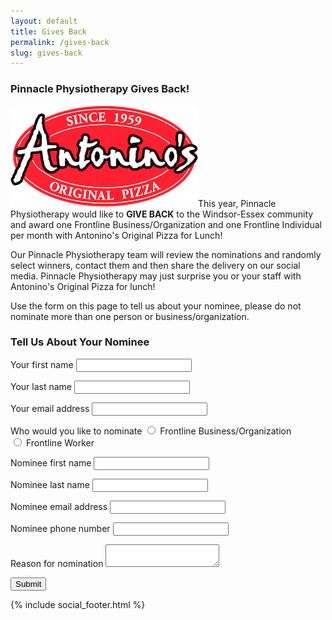 ```yaml
---
layout: default
title: Gives Back
permalink: /gives-back
slug: gives-back
---
```


<main class="container">
  <div class="two-columns">
    <div class="half-column">
      <h3>Pinnacle Physiotherapy Gives Back!</h3>
      <p><img class="antoninos-logo" src="/assets/img/antoninos-logo.png" />This year, Pinnacle Physiotherapy would like to <strong>GIVE BACK</strong> to the Windsor-Essex community and award one Frontline Business/Organization and one Frontline Individual per month with Antonino's Original Pizza for Lunch!</p>
      <p>Our Pinnacle Physiotherapy team will review the nominations and randomly select winners, contact them and then share the delivery on our social media. Pinnacle Physiotherapy may just surprise you or your staff with Antonino's Original Pizza for lunch!</p>
      <p>Use the form on this page to tell us about your nominee, please do not nominate more than one person or business/organization.</p>
    </div> <!-- half-column -->
    <div class="half-column">
      <h3>Tell Us About Your Nominee</h3>
      <form id="gives-back-form" action="https://formspree.io/f/mayvoogy" method="POST">
        <p class="field">
          <label class="primary-label" for="first_name">Your first name</label>
          <input id="first_name" type="text" name="first_name" />
        </p>
        <p class="field">
          <label class="primary-label" for="last_name">Your last name</label>
          <input id="last_name" type="text" name="last_name" />
        </p>
        <p class="field">
          <label class="primary-label" for="email">Your email address</label>
          <input id="email" type="email" name="email" />
        </p>
        <!-- <hr class="form-separator" /> -->
        <p class="field">
          <label class="primary-label" for="nominee">Who would you like to nominate</label>
          <input type="radio" id="business" name="nominee" value="business" />
          <label for="business">Frontline Business/Organization</label><br />
          <input type="radio" id="worker" name="nominee" value="worker" />
          <label for="worker">Frontline Worker</label>
        </p>
        <p class="field">
          <label class="primary-label" for="nominee_first_name">Nominee first name</label>
          <input id="nominee_first_name" type="text" name="nominee_first_name" />
        </p>
        <p class="field">
          <label class="primary-label" for="nominee_last_name">Nominee last name</label>
          <input id="nominee_last_name" type="text" name="nominee_last_name" />
        </p>
        <p class="field">
          <label class="primary-label" for="nominee_email">Nominee email address</label>
          <input id="nominee_email" type="email" name="nominee_email" />
        </p>
        <p class="field">
          <label class="primary-label" for="nominee_phone">Nominee phone number</label>
          <input id="nominee_phone" type="tel" name="nominee_phone" />
        </p>
        <p class="field">
          <label class="primary-label" for="reason">Reason for nomination</label>
          <textarea id="reason" name="reason"></textarea>
        </p>
        <button id="my-form-button">Submit</button>
        <p id="my-form-status"></p>
      </form>
    </div> <!-- half-column -->
  </div> <!-- two-columns -->
</main>

{% include social_footer.html %}

<script>
  var form = document.getElementById("gives-back-form");
  
  async function handleSubmit(event) {
    event.preventDefault();
    var status = document.getElementById("my-form-status");
    var data = new FormData(event.target);
    fetch(event.target.action, {
      method: form.method,
      body: data,
      headers: {
          'Accept': 'application/json'
      }
    }).then(response => {
      if (response.ok) {
        status.innerHTML = "Thanks for your nomination!";
        form.reset()
      } else {
        response.json().then(data => {
          if (Object.hasOwn(data, 'errors')) {
            status.innerHTML = data["errors"].map(error => error["message"]).join(", ")
          } else {
            status.innerHTML = "Oops! There was a problem submitting your form"
          }
        })
      }
    }).catch(error => {
      status.innerHTML = "Oops! There was a problem submitting your form"
    });
  }
  form.addEventListener("submit", handleSubmit)
</script>
